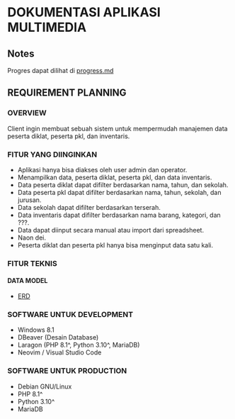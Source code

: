 # DOKUMENTASI APLIKASI MULTIMEDIA

## Notes

Progres dapat dilihat di [progress.md](/docs/progress.md)

## REQUIREMENT PLANNING

### OVERVIEW

Client ingin membuat sebuah sistem untuk mempermudah manajemen data peserta diklat, peserta pkl, dan inventaris.

### FITUR YANG DIINGINKAN

-   Aplikasi hanya bisa diakses oleh user admin dan operator.
-   Menampilkan data, peserta diklat, peserta pkl, dan data inventaris.
-   Data peserta diklat dapat difilter berdasarkan nama, tahun, dan sekolah.
-   Data peserta pkl dapat difilter berdasarkan nama, tahun, sekolah, dan jurusan.
-   Data sekolah dapat difilter berdasarkan terserah.
-   Data inventaris dapat difilter berdasarkan nama barang, kategori, dan ???.
-   Data dapat diinput secara manual atau import dari spreadsheet.
-   Naon dei.
-   Peserta diklat dan peserta pkl hanya bisa menginput data satu kali.

### FITUR TEKNIS

#### DATA MODEL

-   [ERD](/docs/ERD.png)

### SOFTWARE UNTUK DEVELOPMENT

-   Windows 8.1
-   DBeaver (Desain Database)
-   Laragon (PHP 8.1^, Python 3.10^, MariaDB)
-   Neovim / Visual Studio Code

### SOFTWARE UNTUK PRODUCTION

-   Debian GNU/Linux
-   PHP 8.1^
-   Python 3.10^
-   MariaDB

###
